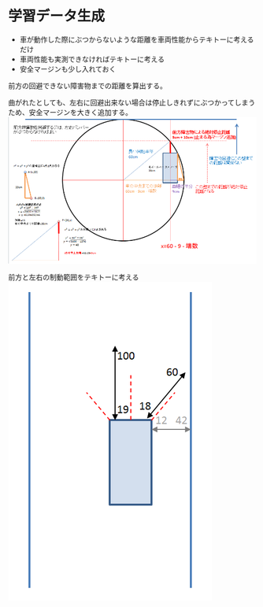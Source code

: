 # 学習データ生成
* 車が動作した際にぶつからないような距離を車両性能からテキトーに考えるだけ
* 車両性能も実測できなければテキトーに考える
* 安全マージンも少し入れておく

前方の回避できない障害物までの距離を算出する。

曲がれたとしても、左右に回避出来ない場合は停止しきれずにぶつかってしまうため、安全マージンを大きく追加する。
![](./tomaru.png)

前方と左右の制動範囲をテキトーに考える
![](./susumu.png)
